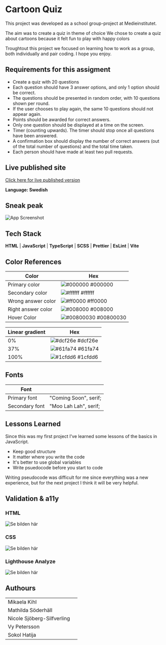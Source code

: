 # Cartoon Quiz

This project was developed as a school group-project at Medieinstitutet. 

The aim was to create a quiz in theme of choice
We chose to create a quiz about cartoons because it felt fun to play with happy colors   

Troughtout this project we focused on learning how to work as a group, both individually and pair coding. I hope you enjoy. 

## Requirements for this assigment

* Create a quiz with 20 questions
* Each question should have 3 answer options, and only 1 option should be correct.
* The questions should be presented in random order, with 10 questions shown per round.
* If the user chooses to play again, the same 10 questions should not appear again.
* Points should be awarded for correct answers.
* Only one question should be displayed at a time on the screen.
* Timer (counting upwards). The timer should stop once all questions have been answered.
* A confirmation box should display the number of correct answers (out of the total number of questions) and the total time taken.
* Each person should have made at least two pull requests.


## Live published site

[Click here for live published version](https://medieinstitutet.github.io/fed24d-js-intro-inl-1-webshop-mikaelakihl/)

**Language: Swedish**


## Sneak peak

![App Screenshot](screenshots/grottfrid_canvas_shop_sneakpeak.png)


## Tech Stack

**HTML** | **JavaScript** | **TypeScript** | **SCSS** | **Prettier** | **EsLint** | **Vite**

## Color References

| Color             | Hex                                                                |
| ----------------- | ------------------------------------------------------------------ |
| Primary color | ![#000000](https://via.placeholder.com/10/000000?text=+) #000000 |
| Secondary color | ![#ffffff](https://via.placeholder.com/10/ffffff?text=+) #ffffff |
| Wrong answer color | ![#ff0000](https://via.placeholder.com/10/ff0000?text=+) #ff0000 |
| Right answer color | ![#008000](https://via.placeholder.com/10/008000?text=+) #008000 |
| Hover Color | ![#00800030](https://via.placeholder.com/10/00800030?text=+) #00800030 |

| Linear gradient            | Hex                                                                |
| ----------------- | ------------------------------------------------------------------ |
| 0% | ![#dcf26e](https://via.placeholder.com/10/dcf26e?text=+) #dcf26e |
| 37% | ![#61fa74](https://via.placeholder.com/10/61fa74?text=+) #61fa74 |
| 100% | ![#1cfdd6](https://via.placeholder.com/10/1cfdd6?text=+) #1cfdd6 |

## Fonts

| Font             |                                                                 |
| ----------------- | ------------------------------------------------------------------ |
| Primary font | "Coming Soon", serif;  |
| Secondary font | "Moo Lah Lah", serif; |

## Lessons Learned

Since this was my first project I've learned some lessons of the basics in JavaScript. 

* Keep good structure
* It matter where you write the code
* It's better to use global variables 
* Write psuedocode before you start to code

Writing pseudocode was difficult for me since everything was a new experience, but for the next project I think it will be very helpful.
## Validation & a11y

### HTML

![Se bilden här]()

### CSS 

![Se bilden här]()

### Lighthouse Analyze

![Se bilden här]()

## Authours

|             |                                                               |
| ----------------- | ------------------------------------------------------------------ |
| Mikaela Kihl |  |
| Mathilda Söderhäll | |
| Nicole Sjöberg-Silfverling | |
| Vy Petersson|  |
| Sokol Hatija|  |
